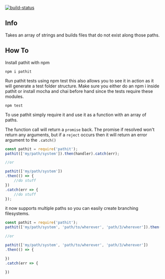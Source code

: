[![build-status](https://pipelines-badges-service.useast.staging.atlassian.io/badge/atlassian/confluence-web-components.svg)](https://bitbucket.org/atlassian/pathit/addon/pipelines/home)

## Info
Takes an array of strings and builds files that do not exist along those paths.

## How To

Install pathit with npm
```
npm i pathit
```

Run pathit tests using npm test this also allows you to see it in action as it will generate a test folder structure.
Make sure you either do an npm i inside pathit or install mocha and chai before hand since the tests require these modules.
```
npm test
```

To use pathit simply require it and use it as a function with an array of paths.

The function call will return a `promise` back. The promise if resolved won't return any arguments, but if a `reject` occurs then it will return an error argument to the `.catch()`

```js
const pathit = require('pathit');
pathit(['my/path/system']).then(handler).catch(err);

//or

pathit(['my/path/system'])
.then(() => {
	//do stuff
})
.catch(err => {
	//do stuff
});
```

it now supports multiple paths so you can easily create branching filesystems.
```js
const pathit = require('pathit');
pathit(['my/path/system', 'path/to/wherever', 'path/3/wherever']).then(handler).catch(err);

//or

pathit(['my/path/system', 'path/to/wherever', 'path/3/wherever'])
.then(() => {

})
.catch(err => {

})
```